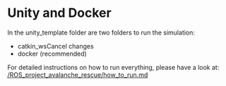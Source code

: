 # Unity and Docker

In the unity_template folder are two folders to run the simulation:
- catkin_wsCancel changes
- docker (recommended)

For detailed instructions on how to run everything, please have a look at:
[/ROS_project_avalanche_rescue/how_to_run.md](https://github.com/Divij96/Projects/blob/main/ROS_project_avalanche_rescue/how_to_run.md)
